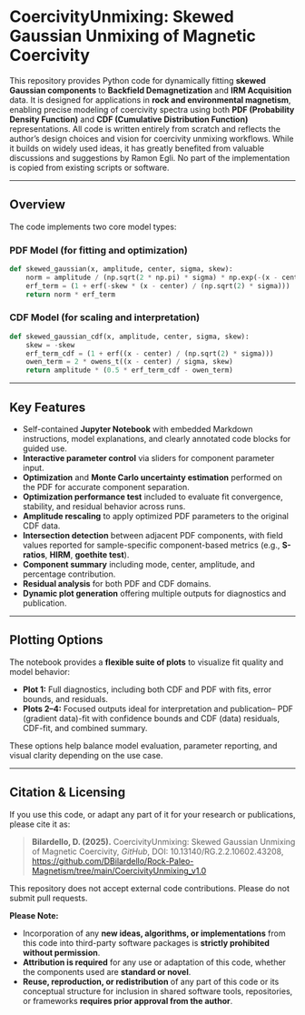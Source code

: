 # CoercivityUnmixing: Skewed Gaussian Unmixing of Magnetic Coercivity

This repository provides Python code for dynamically fitting **skewed Gaussian components** to **Backfield Demagnetization** and **IRM Acquisition** data. It is designed for applications in **rock and environmental magnetism**, enabling precise modeling of coercivity spectra using both **PDF (Probability Density Function)** and **CDF (Cumulative Distribution Function)** representations. All code is written entirely from scratch and reflects the author’s design choices and vision for coercivity unmixing workflows. While it builds on widely used ideas, it has greatly benefited from valuable discussions and suggestions by Ramon Egli. No part of the implementation is copied from existing scripts or software.

---

## Overview

The code implements two core model types:

### PDF Model (for fitting and optimization)
```python
def skewed_gaussian(x, amplitude, center, sigma, skew):
    norm = amplitude / (np.sqrt(2 * np.pi) * sigma) * np.exp(-(x - center) ** 2 / (2 * sigma ** 2))
    erf_term = (1 + erf(-skew * (x - center) / (np.sqrt(2) * sigma)))
    return norm * erf_term
```

### CDF Model (for scaling and interpretation)
```python
def skewed_gaussian_cdf(x, amplitude, center, sigma, skew):
    skew = -skew
    erf_term_cdf = (1 + erf((x - center) / (np.sqrt(2) * sigma)))
    owen_term = 2 * owens_t((x - center) / sigma, skew)
    return amplitude * (0.5 * erf_term_cdf - owen_term)
```

---

## Key Features

- Self-contained **Jupyter Notebook** with embedded Markdown instructions, model explanations, and clearly annotated code blocks for guided use.
- **Interactive parameter control** via sliders for component parameter input.
- **Optimization** and **Monte Carlo uncertainty estimation** performed on the PDF for accurate component separation.
- **Optimization performance test** included to evaluate fit convergence, stability, and residual behavior across runs.
- **Amplitude rescaling** to apply optimized PDF parameters to the original CDF data.
- **Intersection detection** between adjacent PDF components, with field values reported for sample-specific component-based metrics (e.g., **S-ratios**, **HIRM**, **goethite test**).
- **Component summary** including mode, center, amplitude, and percentage contribution.
- **Residual analysis** for both PDF and CDF domains.
- **Dynamic plot generation** offering multiple outputs for diagnostics and publication.

---

## Plotting Options

The notebook provides a **flexible suite of plots** to visualize fit quality and model behavior:

- **Plot 1:** Full diagnostics, including both CDF and PDF with fits, error bounds, and residuals.
- **Plots 2–4:** Focused outputs ideal for interpretation and publication– PDF (gradient data)-fit with confidence bounds and CDF (data) residuals, CDF-fit, and combined summary.

These options help balance model evaluation, parameter reporting, and visual clarity depending on the use case.

---

## Citation & Licensing

If you use this code, or adapt any part of it for your research or publications, please cite it as:

> **Bilardello, D. (2025).** CoercivityUnmixing: Skewed Gaussian Unmixing of Magnetic Coercivity, *GitHub*, DOI: 10.13140/RG.2.2.10602.43208, https://github.com/DBilardello/Rock-Paleo-Magnetism/tree/main/CoercivityUnmixing_v1.0

This repository does not accept external code contributions. Please do not submit pull requests.

**Please Note:**

- Incorporation of any **new ideas, algorithms, or implementations** from this code into third-party software packages is **strictly prohibited without permission**.
- **Attribution is required** for any use or adaptation of this code, whether the components used are **standard or novel**.
- **Reuse, reproduction, or redistribution** of any part of this code or its conceptual structure for inclusion in shared software tools, repositories, or frameworks **requires prior approval from the author**.